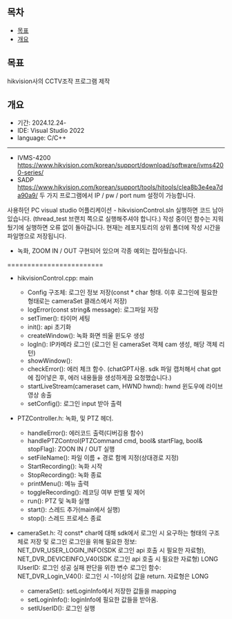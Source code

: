 ## 목차
- [목표](#목표)
- [개요](#개요)

## 목표
hikvision사의 CCTV조작 프로그램 제작

## 개요
- 기간: 2024.12.24-
- IDE: Visual Studio 2022
- language: C/C++

---
- IVMS-4200
https://www.hikvision.com/korean/support/download/software/ivms4200-series/
- SADP
https://www.hikvision.com/korean/support/tools/hitools/clea8b3e4ea7da90a9/
두 가지 프로그램에서 IP / pw / port num 설정이 가능합니다.

사용하던 PC visual studio 어플리케이션 - hikvisionControl.sln 실행하면 코드 남아있습니다. (thread_test 브랜치 쪽으로 실행해주셔야 합니다.) 작성 중이던 함수는 지워뒀기에 실행하면 오류 없이 돌아갑니다.
현재는 레포지토리의 상위 폴더에 작성 시간을 파일명으로 저장됩니다.

- 녹화, ZOOM IN / OUT 구현되어 있으며 각종 예외는 잡아뒀습니다.

========================

- hikvisionControl.cpp: main
  - Config 구조체: 로그인 정보 저장(const * char 형태. 이후 로그인에 필요한 형태로는 cameraSet 클래스에서 저장)
  - logError(const string& message): 로그파일 저장
  - setTimer(): 타이머 세팅
  - init(): api 초기화
  - createWindow(): 녹화 화면 띄울 윈도우 생성
  - logIn(): IP카메라 로그인 (로그인 된 cameraSet 객체 cam 생성, 해당 객체 리턴)
  - showWindow(): 
  - checkError(): 에러 체크 함수. (chatGPT사용. sdk 파일 캡처해서 chat gpt에 집어넣은 후, 에러 내용들을 생성하게끔 요청했습니다.)
  - startLiveStream(cameraset cam, HWND hwnd): hwnd 윈도우에 라이브 영상 송출 
  - setConfig(): 로그인 input 받아 출력

- PTZController.h: 녹화, 및 PTZ 헤더. 
  - handleError(): 에러코드 출력(디버깅용 함수)
  - handlePTZControl(PTZCommand cmd, bool& startFlag, bool& stopFlag): ZOON IN / OUT 실행
  - setFileName(): 파일 이름 + 경로 함께 지정(상대경로 지정)
  - StartRecording(): 녹화 시작
  - StopRecording(): 녹화 종료
  - printMenu(): 메뉴 출력
  - toggleRecording(): 레코딩 여부 판별 및 제어
  - run(): PTZ 및 녹화 실행
  - start(): 스레드 추가(main에서 실행)
  - stop(): 스레드 프로세스 종료


- cameraSet.h: 각 const* char에 대해 sdk에서 로그인 시 요구하는 형태의 구조체로 저장 및 로그인
로그인을 위해 필요한 정보: NET_DVR_USER_LOGIN_INFO(SDK 로그인 api 호출 시 필요한 자료형), NET_DVR_DEVICEINFO_V40(SDK 로그인 api 호출 시 필요한 자료형)
LONG lUserID: 로그인 성공 실패 판단을 위한 변수
로그인 함수: NET_DVR_Login_V40(): 로그인 시 -1이상의 값을 return. 자료형은 LONG
  - cameraSet(): setLoginInfo에서 저장한 값들을 mapping
  - setLoginInfo(): loginInfo에 필요한 값들을 받아옴.
  - setIUserID(): 로그인 실행

